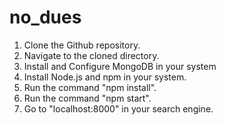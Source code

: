 # no_dues

1. Clone the Github repository.
2. Navigate to the cloned directory.
3. Install and Configure MongoDB in your system
4. Install Node.js and npm in your system.
5. Run the command "npm install".
6. Run the command "npm start".
7. Go to "localhost:8000" in your search engine.
